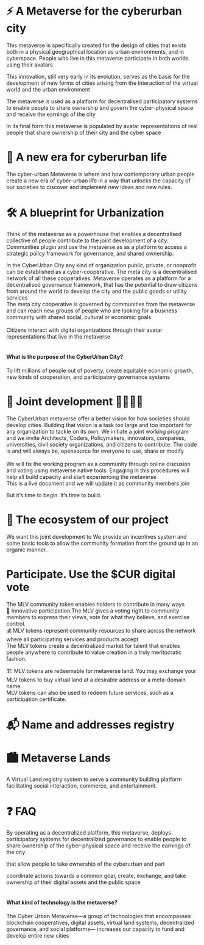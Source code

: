 # ⚡️ A Metaverse for the cyberurban city
This metaverse is specifically created for the design of cities that exists both in a physical geographical location as urban environments, and in cyberspace. People who live in this metaverse participate in both worlds using their avatars<br>

This innovation, still very early in its evolution, serves as the basis for the development of new forms of cities arising from the interaction of the virtual world and the urban environment<br>

The metaverse is used as a platform for decentralised participatory systems to enable people to share ownership and govern the cyber-physical space and receive the earnings of the city<br>

In its final form this metaverse is populated by avatar representations of real people that share ownership of their city and the cyber space <br>

# 💎 A new era for cyberurban life
The cyber-urban Metaverse is where and how contemporary urban people create a new era of cyber-urban life in a way that unlocks the capacity of our societies to discover and implement new ideas and new rules.<br>

# 🛠 A blueprint for Urbanization
Think of the metaverse as a powerhouse that enables a decentralised collective of people contribute to the joint development of a city. Communities plugin and use the metaverse as as a platform to access a strategic policy framework for governance, and shared ownership.<br>

In the CyberUrban City any kind of organization public, private, or nonprofit can be established as a cyber-cooperative. The meta city is a decentralised network of all these cooperatives. Metaverse operates as a platform for a decentralised governance framework, that has the potential to draw citizens from around the world to develop the city and the public goods or utility services<br>
The meta city cooperative is governed by communities from the metaverse and can reach new groups of people who are looking for a business community with shared social, cultural or economic goals<br><br> 
Citizens interact with digital organizations through their avatar representations that live in the metaverse<br><br> 

#### What is the purpose of the CyberUrban City?
To lift millions of people out of poverty, create equitable economic growth, new kinds of cooperation, and participatory governance systems 

# 👫 Joint development  👫👫👫👫
The CyberUrban metaverse offer a better vision for how societies should develop cities. Building that vision is a task too large and too important for any organization to tackle on its own.
We initiate a joint working program and we invite Architects, Coders, Policymakers, innovators, companies, universities, civil society organizations, and citizens to contribute. The code is and will always be, opensource for everyone to use, share or modify<br><br>
We will fix the working program as a community through online discusion and voting using metaverse native tools. Engaging in this procedures will help all build capacity and start experiencing the metaverse<br>
This is a live document and we will update it as community members join<br>

But it’s time to begin. It’s time to build.

# 🚀 The ecosystem of our project
We want this joint development to 
We provide an incentives system and some basic tools to allow the community formation from the ground up in an organic manner.

# Participate. Use the $CUR digital vote 
The MLV community token enables holders to contribute in many ways<br>
📢 Innovative participation.The MLV gives a voting right to community members to express their views, vote for what they believe, and exercise control.<br> 
💰 MLV tokens represent community resources to share across the network where all participating services and products accept<br>
The MLV tokens create a decentralized market for talent that enables people anywhere to contribute to value creation in a truly meritocratic fashion.<br>

🏗 MLV tokens are redeemable for metaverse land. You may exchange your MLV tokens to buy virtual land at a desirable address or a meta-domain name.<br>
MLV tokens can also be used to redeem future services, such as a participation certificate.<br>


# 📬 Name and addresses registry

# 🏙 Metaverse Lands  
A Virtual Land registry system to serve a community building platform facilitating social interaction, commerce, and entertainment.



# ❓ FAQ
By operating as a decentralized platform, this metaverse, deploys participatory systems for decentralized governance to enable people to share ownership of the cyber-physical space and receive the earnings of the city.

that allow people to take ownership of the cyberurban and part


coordinate actions towards a common goal, create, exchange, and take ownership of their digital assets and the public space<br><br>

####  What kind of technology is the metaverse?
The Cyber Urban Metaverse—a group of technologies that encompasses blockchain cooperatives, digital assets, virtual land systems, decentralized governance, and social platforms— increases our capacity to fund and develop entire new cities<br><br>
